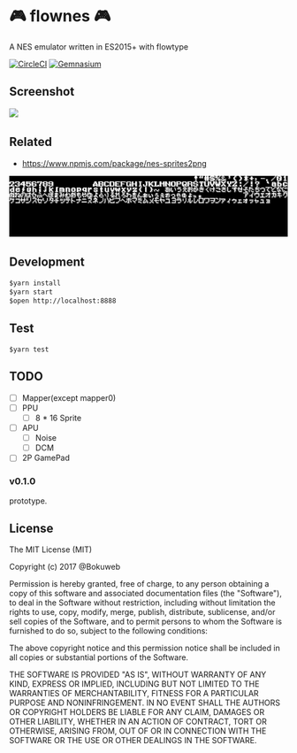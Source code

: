 # 🎮 flownes 🎮 

 A NES emulator written in ES2015+ with flowtype

[![CircleCI](https://circleci.com/gh/bokuweb/flownes.svg?style=svg)](https://circleci.com/gh/bokuweb/flownes)
[![Gemnasium](https://img.shields.io/gemnasium/mathiasbynens/he.svg)]()

## Screenshot

<img src="https://github.com/bokuweb/flownes/blob/master/docs/screenshot.png?raw=true" />


## Related

- https://www.npmjs.com/package/nes-sprites2png

<img src="https://github.com/bokuweb/nes-sprites2png/raw/master/sprite.png?raw=true" />


## Development

```
$yarn install
$yarn start
$open http://localhost:8888
```

## Test

```
$yarn test
```

## TODO

- [ ] Mapper(except mapper0)
- [ ] PPU
  - [ ] 8 * 16 Sprite
- [ ] APU
  - [ ] Noise
  - [ ] DCM
- [ ] 2P GamePad  

### v0.1.0

prototype.

## License

The MIT License (MIT)

Copyright (c) 2017 @Bokuweb

Permission is hereby granted, free of charge, to any person obtaining a copy of this software and associated documentation files (the "Software"), to deal in the Software without restriction, including without limitation the rights to use, copy, modify, merge, publish, distribute, sublicense, and/or sell copies of the Software, and to permit persons to whom the Software is furnished to do so, subject to the following conditions:

The above copyright notice and this permission notice shall be included in all copies or substantial portions of the Software.

THE SOFTWARE IS PROVIDED "AS IS", WITHOUT WARRANTY OF ANY KIND, EXPRESS OR IMPLIED, INCLUDING BUT NOT LIMITED TO THE WARRANTIES OF MERCHANTABILITY, FITNESS FOR A PARTICULAR PURPOSE AND NONINFRINGEMENT. IN NO EVENT SHALL THE AUTHORS OR COPYRIGHT HOLDERS BE LIABLE FOR ANY CLAIM, DAMAGES OR OTHER LIABILITY, WHETHER IN AN ACTION OF CONTRACT, TORT OR OTHERWISE, ARISING FROM, OUT OF OR IN CONNECTION WITH THE SOFTWARE OR THE USE OR OTHER DEALINGS IN THE SOFTWARE.
